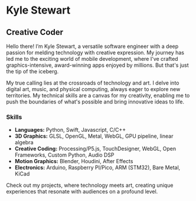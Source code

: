 # Kyle Stewart

## Creative Coder

Hello there! I’m Kyle Stewart, a versatile software engineer with a deep passion for melding technology with creative expression. My journey has led me to the exciting world of mobile development, where I've crafted graphics-intensive, award-winning apps enjoyed by millions. But that's just the tip of the iceberg.

My true calling lies at the crossroads of technology and art. I delve into digital art, music, and physical computing, always eager to explore new territories. My technical skills are a canvas for my creativity, enabling me to push the boundaries of what's possible and bring innovative ideas to life.

### Skills
- **Languages:** Python, Swift, Javascript, C/C++
- **3D Graphics:** GLSL, OpenGL, Metal, WebGL, GPU pipeline, linear algebra 
- **Creative Coding:** Processing/P5.js, TouchDesigner, WebGL, Open Frameworks, Custom Python, Audio DSP 
- **Motion Graphics:** Blender, Houdini, After Effects 
- **Electronics:** Arduino, Raspberry PI/Pico, ARM (STM32), Bare Metal, KiCad

Check out my projects, where technology meets art, creating unique experiences that resonate with audiences on a profound level.
